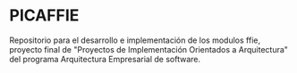 # PICAFFIE
Repositorio para el desarrollo e implementación de los modulos ffie, proyecto final de "Proyectos de Implementación Orientados a Arquitectura" del programa Arquitectura Empresarial de software.
